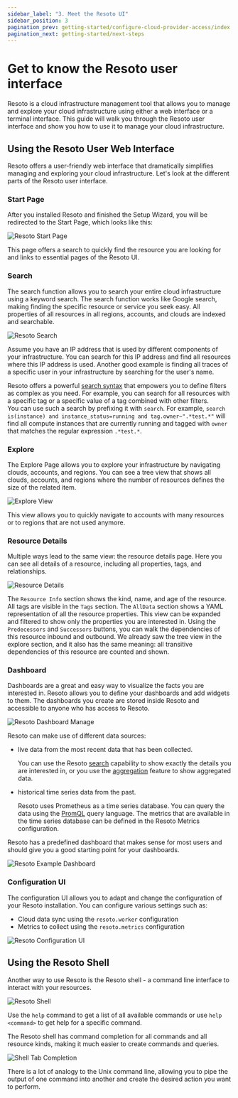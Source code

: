 ```yaml
---
sidebar_label: "3. Meet the Resoto UI"
sidebar_position: 3
pagination_prev: getting-started/configure-cloud-provider-access/index
pagination_next: getting-started/next-steps
---
```


# Get to know the Resoto user interface

Resoto is a cloud infrastructure management tool that allows you to manage and explore your cloud infrastructure using either a web interface or a terminal interface. This guide will walk you through the Resoto user interface and show you how to use it to manage your cloud infrastructure.

## Using the Resoto User Web Interface

Resoto offers a user-friendly web interface that dramatically simplifies managing and exploring your cloud infrastructure. Let's look at the different parts of the Resoto user interface.

### Start Page

After you installed Resoto and finished the Setup Wizard, you will be redirected to the Start Page, which looks like this:

![Resoto Start Page](./img/resoto-start-page.png)

This page offers a search to quickly find the resource you are looking for and links to essential pages of the Resoto UI.

### Search

The search function allows you to search your entire cloud infrastructure using a keyword search. The search function works like Google search, making finding the specific resource or service you seek easy. All properties of all resources in all regions, accounts, and clouds are indexed and searchable.

![Resoto Search](./img/resoto-search.png)

Assume you have an IP address that is used by different components of your infrastructure. You can search for this IP address and find all resources where this IP address is used. Another good example is finding all traces of a specific user in your infrastructure by searching for the user's name.

Resoto offers a powerful [search syntax](../../concepts/search.md) that empowers you to define filters as complex as you need. For example, you can search for all resources with a specific tag or a specific value of a tag combined with other filters.  
You can use such a search by prefixing it with `search`. For example, `search is(instance) and instance_status=running and tag.owner~".*test.*"` will find all compute instances that are currently running and tagged with `owner` that matches the regular expression `.*test.*`.

### Explore

The Explore Page allows you to explore your infrastructure by navigating clouds, accounts, and regions. You can see a tree view that shows all clouds, accounts, and regions where the number of resources defines the size of the related item.

![Explore View](./img/resoto-explore.png)

This view allows you to quickly navigate to accounts with many resources or to regions that are not used anymore.

### Resource Details

Multiple ways lead to the same view: the resource details page. Here you can see all details of a resource, including all properties, tags, and relationships.

![Resource Details](./img/resoto-resource-details.png)

The `Resource Info` section shows the kind, name, and age of the resource. All tags are visible in the `Tags` section. The `AllData` section shows a YAML representation of all the resource properties. This view can be expanded and filtered to show only the properties you are interested in. Using the `Predecessors` and `Successors` buttons, you can walk the dependencies of this resource inbound and outbound. We already saw the tree view in the explore section, and it also has the same meaning: all transitive dependencies of this resource are counted and shown.

### Dashboard

Dashboards are a great and easy way to visualize the facts you are interested in. Resoto allows you to define your dashboards and add widgets to them. The dashboards you create are stored inside Resoto and accessible to anyone who has access to Resoto.

![Resoto Dashboard Manage](./img/resoto-dashboard-manage.png)

Resoto can make use of different data sources:

- live data from the most recent data that has been collected.

  You can use the Resoto [search](../../reference/search/index.md) capability to show exactly the details you are interested in, or you use the [aggregation](../../reference/search/aggregation.md) feature to show aggregated data.

- historical time series data from the past.

  Resoto uses Prometheus as a time series database. You can query the data using the [PromQL](https://prometheus.io/docs/prometheus/latest/querying/basics/) query language. The metrics that are available in the time series database can be defined in the Resoto Metrics configuration.

Resoto has a predefined dashboard that makes sense for most users and should give you a good starting point for your dashboards.

![Resoto Example Dashboard](./img/resoto-dashboard-example.png)

### Configuration UI

The configuration UI allows you to adapt and change the configuration of your Resoto installation. You can configure various settings such as:

- Cloud data sync using the `resoto.worker` configuration
- Metrics to collect using the `resoto.metrics` configuration

![Resoto Configuration UI](./img/resoto-config.png)

## Using the Resoto Shell

Another way to use Resoto is the Resoto shell - a command line interface to interact with your resources.

![Resoto Shell](../install-resoto/img/resoto-shell.png)

Use the `help` command to get a list of all available commands or use `help <command>` to get help for a specific command.

The Resoto shell has command completion for all commands and all resource kinds, making it much easier to create commands and queries.

![Shell Tab Completion](./img/resoto-shell-tab-completion.png)

There is a lot of analogy to the Unix command line, allowing you to pipe the output of one command into another and create the desired action you want to perform.
